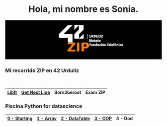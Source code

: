 <div align="center">
  <h1 align="center">Hola, mi nombre es Sonia.</h1>
</div>

![Banner (claro)](./imagenes/42ZIP_urduliz.png)






### **Mi recorrido ZIP en 42 Urduliz**

<br />

| [Libft](https://github.com/svarelavila/LIBFT) | [Get Next Line](https://github.com/svarelavila/get_next_line) | Born2beroot | Exam ZIP
|---|---|---|---|

### **Piscina Python for datascience**
| [0 - Starting ](https://github.com/svilavarela/Python-for-datascience_Starting)| [1 - Array](https://github.com/svilavarela/Python-for-datascience_Array)| [2 - DataTable](https://github.com/svarelavila/Datascience-DataTable) | [3 - OOP](https://github.com/svarelavila/Datascience-OOP) | 4 - Dod |
|---|---|---|---|---|


<!--
**svilavarela/svilavarela** is a ✨ _special_ ✨ repository because its `README.md` (this file) appears on your GitHub profile.

Here are some ideas to get you started:

- 🔭 I’m currently working on ...
- 🌱 I’m currently learning ...
- 👯 I’m looking to collaborate on ...
- 🤔 I’m looking for help with ...
- 💬 Ask me about ...
- 📫 How to reach me: ...
- 😄 Pronouns: ...
- ⚡ Fun fact: ...
-->
